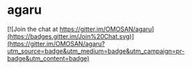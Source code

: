 # agaru

[![Join the chat at https://gitter.im/OMOSAN/agaru](https://badges.gitter.im/Join%20Chat.svg)](https://gitter.im/OMOSAN/agaru?utm_source=badge&utm_medium=badge&utm_campaign=pr-badge&utm_content=badge)
